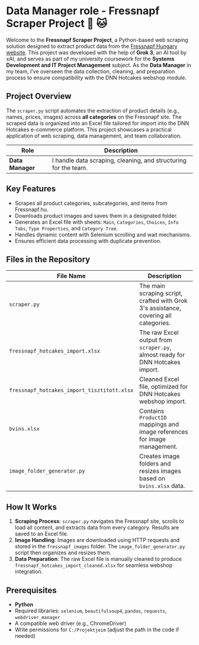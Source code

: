 # Data Manager role - Fressnapf Scraper Project :dog: :cat:

Welcome to the **Fressnapf Scraper Project**, a Python-based web scraping solution designed to extract product data from the [Fressnapf Hungary website](https://www.fressnapf.hu/). This project was developed with the help of **Grok 3**, an AI tool by xAI, and serves as part of my university coursework for the **Systems Development and IT Project Management** subject. As the **Data Manager** in my team, I’ve overseen the data collection, cleaning, and preparation process to ensure compatibility with the DNN Hotcakes webshop module.

## Project Overview
The `scraper.py` script automates the extraction of product details (e.g., names, prices, images) across **all categories** on the Fressnapf site. The scraped data is organized into an Excel file tailored for import into the DNN Hotcakes e-commerce platform. This project showcases a practical application of web scraping, data management, and team collaboration.

| **Role**         | **Description**                       |
|-------------------|---------------------------------------|
| **Data Manager**  | I handle data scraping, cleaning, and structuring for the team. |

## Key Features
- Scrapes all product categories, subcategories, and items from Fressnapf.hu.
- Downloads product images and saves them in a designated folder.
- Generates an Excel file with sheets: `Main`, `Categories`, `Choices`, `Info Tabs`, `Type Properties`, and `Category Tree`.
- Handles dynamic content with Selenium scrolling and wait mechanisms.
- Ensures efficient data processing with duplicate prevention.

## Files in the Repository
| **File Name**                  | **Description**                                                                 |
|--------------------------------|---------------------------------------------------------------------------------|
| `scraper.py`                   | The main scraping script, crafted with Grok 3's assistance, covering all categories. |
| `fressnapf_hotcakes_import.xlsx` | The raw Excel output from `scraper.py`, almost ready for DNN Hotcakes import.         |
| `fressnapf_hotcakes_import_tisztitott.xlsx` | Cleaned Excel file, optimized for DNN Hotcakes webshop import.               |
| `bvins.xlsx`                   | Contains `ProductID` mappings and image references for image management.       |
| `image_folder_generator.py`    | Creates image folders and resizes images based on `bvins.xlsx` data.          |

## How It Works
1. **Scraping Process**: `scraper.py` navigates the Fressnapf site, scrolls to load all content, and extracts data from every category. Results are saved to an Excel file.
2. **Image Handling**: Images are downloaded using HTTP requests and stored in the `fressnapf_images` folder. The `image_folder_generator.py` script then organizes and resizes them.
3. **Data Preparation**: The raw Excel file is manually cleaned to produce `fressnapf_hotcakes_import_cleaned.xlsx` for seamless webshop integration.

## Prerequisites
- **Python**
- Required libraries: `selenium`, `beautifulsoup4`, `pandas`, `requests`, `webdriver_manager`
- A compatible web driver (e.g., ChromeDriver)
- Write permissions for `C:/Projektjeim` (adjust the path in the code if needed)
